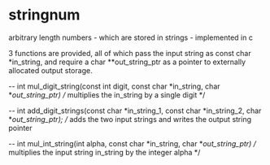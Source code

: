 # stringnum
arbitrary length numbers - which are stored in strings - implemented in c

3 functions are provided, all of which pass the input string as const char *in_string, 
and require a char **out_string_ptr as a pointer to externally allocated output storage.

-- int mul_digit_string(const int digit, const char *in_string, char **out_string_ptr)
  /* multiplies the in_string by a single digit */

-- int add_digit_strings(const char *in_string_1, const char *in_string_2, char **out_string_ptr);
  /* adds the two input strings and writes the output string pointer

-- int mul_int_string(int alpha, const char *in_string, char **out_string_ptr)
  /* multiplies the input string in_string by the integer alpha */
